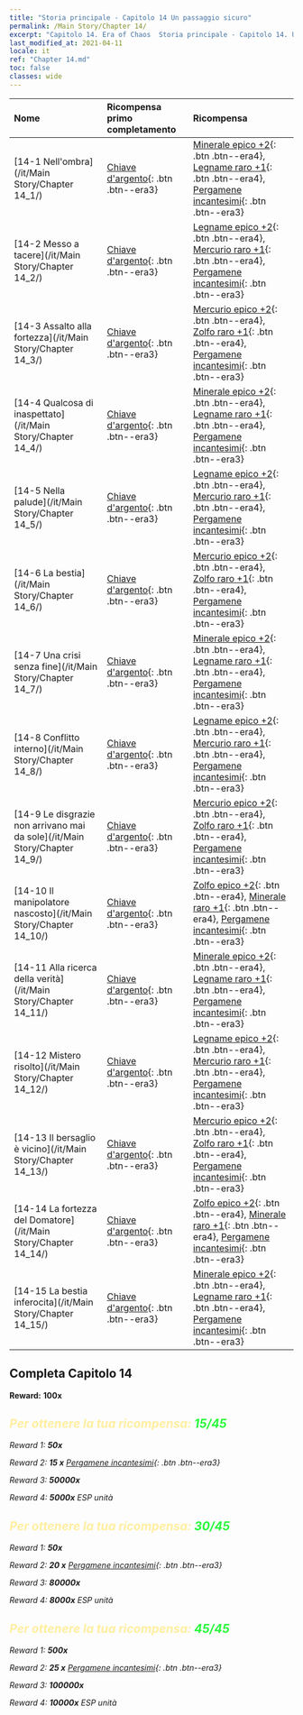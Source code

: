 ```yaml
---
title: "Storia principale - Capitolo 14 Un passaggio sicuro"
permalink: /Main Story/Chapter 14/
excerpt: "Capitolo 14. Era of Chaos  Storia principale - Capitolo 14. Un passaggio sicuro"
last_modified_at: 2021-04-11
locale: it
ref: "Chapter 14.md"
toc: false
classes: wide
---
```


  | Nome |  Ricompensa primo completamento | Ricompensa |
  |:------------|:------------|:------------| 
  | [14-1 Nell'ombra](/it/Main Story/Chapter 14_1/) | [Chiave d'argento](/it/Items/con_693/){: .btn .btn--era3} | [Minerale epico +2](/it/Items/mat_47/){: .btn .btn--era4}, [Legname raro +1](/it/Items/mat_41/){: .btn .btn--era4}, [Pergamene incantesimi](/it/Items/con_694/){: .btn .btn--era3} |
  | [14-2 Messo a tacere](/it/Main Story/Chapter 14_2/) | [Chiave d'argento](/it/Items/con_693/){: .btn .btn--era3} | [Legname epico +2](/it/Items/mat_48/){: .btn .btn--era4}, [Mercurio raro +1](/it/Items/mat_42/){: .btn .btn--era4}, [Pergamene incantesimi](/it/Items/con_694/){: .btn .btn--era3} |
  | [14-3 Assalto alla fortezza](/it/Main Story/Chapter 14_3/) | [Chiave d'argento](/it/Items/con_693/){: .btn .btn--era3} | [Mercurio epico +2](/it/Items/mat_49/){: .btn .btn--era4}, [Zolfo raro +1](/it/Items/mat_43/){: .btn .btn--era4}, [Pergamene incantesimi](/it/Items/con_694/){: .btn .btn--era3} |
  | [14-4 Qualcosa di inaspettato](/it/Main Story/Chapter 14_4/) | [Chiave d'argento](/it/Items/con_693/){: .btn .btn--era3} | [Minerale epico +2](/it/Items/mat_47/){: .btn .btn--era4}, [Legname raro +1](/it/Items/mat_41/){: .btn .btn--era4}, [Pergamene incantesimi](/it/Items/con_694/){: .btn .btn--era3} |
  | [14-5 Nella palude](/it/Main Story/Chapter 14_5/) | [Chiave d'argento](/it/Items/con_693/){: .btn .btn--era3} | [Legname epico +2](/it/Items/mat_48/){: .btn .btn--era4}, [Mercurio raro +1](/it/Items/mat_42/){: .btn .btn--era4}, [Pergamene incantesimi](/it/Items/con_694/){: .btn .btn--era3} |
  | [14-6 La bestia](/it/Main Story/Chapter 14_6/) | [Chiave d'argento](/it/Items/con_693/){: .btn .btn--era3} | [Mercurio epico +2](/it/Items/mat_49/){: .btn .btn--era4}, [Zolfo raro +1](/it/Items/mat_43/){: .btn .btn--era4}, [Pergamene incantesimi](/it/Items/con_694/){: .btn .btn--era3} |
  | [14-7 Una crisi senza fine](/it/Main Story/Chapter 14_7/) | [Chiave d'argento](/it/Items/con_693/){: .btn .btn--era3} | [Minerale epico +2](/it/Items/mat_47/){: .btn .btn--era4}, [Legname raro +1](/it/Items/mat_41/){: .btn .btn--era4}, [Pergamene incantesimi](/it/Items/con_694/){: .btn .btn--era3} |
  | [14-8 Conflitto interno](/it/Main Story/Chapter 14_8/) | [Chiave d'argento](/it/Items/con_693/){: .btn .btn--era3} | [Legname epico +2](/it/Items/mat_48/){: .btn .btn--era4}, [Mercurio raro +1](/it/Items/mat_42/){: .btn .btn--era4}, [Pergamene incantesimi](/it/Items/con_694/){: .btn .btn--era3} |
  | [14-9 Le disgrazie non arrivano mai da sole](/it/Main Story/Chapter 14_9/) | [Chiave d'argento](/it/Items/con_693/){: .btn .btn--era3} | [Mercurio epico +2](/it/Items/mat_49/){: .btn .btn--era4}, [Zolfo raro +1](/it/Items/mat_43/){: .btn .btn--era4}, [Pergamene incantesimi](/it/Items/con_694/){: .btn .btn--era3} |
  | [14-10 Il manipolatore nascosto](/it/Main Story/Chapter 14_10/) | [Chiave d'argento](/it/Items/con_693/){: .btn .btn--era3} | [Zolfo epico +2](/it/Items/mat_50/){: .btn .btn--era4}, [Minerale raro +1](/it/Items/mat_40/){: .btn .btn--era4}, [Pergamene incantesimi](/it/Items/con_694/){: .btn .btn--era3} |
  | [14-11 Alla ricerca della verità](/it/Main Story/Chapter 14_11/) | [Chiave d'argento](/it/Items/con_693/){: .btn .btn--era3} | [Minerale epico +2](/it/Items/mat_47/){: .btn .btn--era4}, [Legname raro +1](/it/Items/mat_41/){: .btn .btn--era4}, [Pergamene incantesimi](/it/Items/con_694/){: .btn .btn--era3} |
  | [14-12 Mistero risolto](/it/Main Story/Chapter 14_12/) | [Chiave d'argento](/it/Items/con_693/){: .btn .btn--era3} | [Legname epico +2](/it/Items/mat_48/){: .btn .btn--era4}, [Mercurio raro +1](/it/Items/mat_42/){: .btn .btn--era4}, [Pergamene incantesimi](/it/Items/con_694/){: .btn .btn--era3} |
  | [14-13 Il bersaglio è vicino](/it/Main Story/Chapter 14_13/) | [Chiave d'argento](/it/Items/con_693/){: .btn .btn--era3} | [Mercurio epico +2](/it/Items/mat_49/){: .btn .btn--era4}, [Zolfo raro +1](/it/Items/mat_43/){: .btn .btn--era4}, [Pergamene incantesimi](/it/Items/con_694/){: .btn .btn--era3} |
  | [14-14 La fortezza del Domatore](/it/Main Story/Chapter 14_14/) | [Chiave d'argento](/it/Items/con_693/){: .btn .btn--era3} | [Zolfo epico +2](/it/Items/mat_50/){: .btn .btn--era4}, [Minerale raro +1](/it/Items/mat_40/){: .btn .btn--era4}, [Pergamene incantesimi](/it/Items/con_694/){: .btn .btn--era3} |
  | [14-15 La bestia inferocita](/it/Main Story/Chapter 14_15/) | [Chiave d'argento](/it/Items/con_693/){: .btn .btn--era3} | [Minerale epico +2](/it/Items/mat_47/){: .btn .btn--era4}, [Legname raro +1](/it/Items/mat_41/){: .btn .btn--era4}, [Pergamene incantesimi](/it/Items/con_694/){: .btn .btn--era3} |


## Completa Capitolo 14

 **Reward:**  **100x** <i class="fas fa-gem"/>



## <span style="color: #ffeea0">Per ottenere la tua ricompensa: </span><span style="color: #27f73a">15/45</span>

 Reward 1:  **50x** <i class="fas fa-gem"/>

 Reward 2: **15 x** [Pergamene incantesimi](/it/Items/con_694/){: .btn .btn--era3}

 Reward 3:  **50000x** <i class="fas fa-coins"/>

 Reward 4:  **5000x** ESP unità



## <span style="color: #ffeea0">Per ottenere la tua ricompensa: </span><span style="color: #27f73a">30/45</span>

 Reward 1:  **50x** <i class="fas fa-gem"/>

 Reward 2: **20 x** [Pergamene incantesimi](/it/Items/con_694/){: .btn .btn--era3}

 Reward 3:  **80000x** <i class="fas fa-coins"/>

 Reward 4:  **8000x** ESP unità



## <span style="color: #ffeea0">Per ottenere la tua ricompensa: </span><span style="color: #27f73a">45/45</span>

 Reward 1:  **500x** <i class="fas fa-gem"/>

 Reward 2: **25 x** [Pergamene incantesimi](/it/Items/con_694/){: .btn .btn--era3}

 Reward 3:  **100000x** <i class="fas fa-coins"/>

 Reward 4:  **10000x** ESP unità

